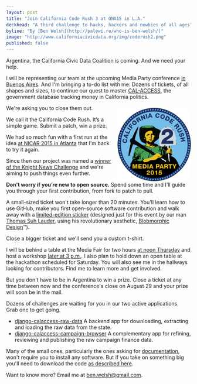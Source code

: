 ```yaml
---
layout: post
title: "Join California Code Rush 3 at ONA15 in L.A."
deckhead: "A third challenge to hacks, hackers and newbies of all ages"
byline: "By [Ben Welsh](http://palewi.re/who-is-ben-welsh/)"
image: "http://www.californiacivicdata.org/img/coderush2.png"
published: false
---
```


Argentina, the California Civic Data Coalition is coming. And we need your help.

I will be representing our team at the upcoming Media Party conference [in Buenos Aires](http://mediaparty.info/). And I'm bringing a to-do list with me: Dozens of tickets, of all shapes and sizes, to continue our quest to master [CAL-ACCESS](/about/), the government database tracking money in California politics.

<img src="/img/coderush2.png" height="200" style="margin: 8px 0 0 14px; float:right;">

We're asking you to close them out.

We call it the California Code Rush. It’s a simple game. Submit a patch, win a prize.

We had so much fun with a first run at the idea [at NICAR 2015 in Atlanta](/2015/03/11/code-rush-recap/) that I'm back to try it again.

Since then our project was named a [winner of the Knight News Challenge](/2015/07/22/knight-news-challenge/) and we're aiming to push things even further.

**Don't worry if you’re new to open source.** Spend some time and I'll guide you through your first contribution, from fork to patch to pull.

A small-sized ticket won't take longer than 20 minutes. You'll learn how to use GitHub, make you first open-source software contribution and walk away with a [limited-edition sticker](/img/coderush2.png) (designed just for this event by our man [Thomas Suh Lauder](https://twitter.com/thomas06037), using his revolutionary aesthetic, [Blobmorphic Design](https://www.youtube.com/watch?v=dQw4w9WgXcQ)™).

Close a bigger ticket and we'll send you a custom t-shirt.

I will be behind a table at the Media Fair for two hours [at noon Thursday](http://hackshackersbamediaparty2015.sched.org/event/cb2b2e2644a7e954bc916f4b802078c4) and host a workshop [later at 3 p.m.](http://hackshackersbamediaparty2015.sched.org/event/b2d8e0124d3cf4523e962d52217a6370). I also plan to hold down an open table at the hackathon scheduled for Saturday. You will also see me in the hallways looking for contributors. Find me to learn more and get involved.

But you don't have to be in Argentina to win a prize. Close a ticket at any time between now and the conference's close on August 29 and your prize will soon be in the mail.

Dozens of challenges are waiting for you in our two active applications. Grab one to get going.

* [django-calaccess-raw-data](https://github.com/california-civic-data-coalition/django-calaccess-raw-data/issues) A backend app for downloading, extracting and loading the raw data from the state.
* [django-calaccess-campaign-browser](https://github.com/california-civic-data-coalition/django-calaccess-campaign-browser/issues) A complementary app for refining, reviewing and publishing the raw campaign finance data.

Many of the small ones, particularly the ones asking for [documentation](https://github.com/california-civic-data-coalition/django-calaccess-raw-data/milestones/California%20Code%20Rush%202:%20Media%20Party%202015), won't require you to install any software. But if you take on something big you'll need to download the code [as described here](http://django-calaccess-campaign-browser.californiacivicdata.org/en/latest/howtocontribute.html).

Want to know more? Email me at <a href="mailto:ben.welsh@gmail.com">ben.welsh@gmail.com</a>.
